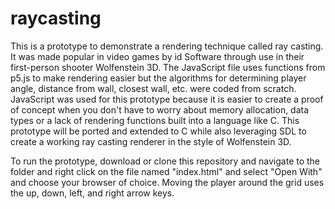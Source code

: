 # raycasting

This is a prototype to demonstrate a rendering technique called ray casting. It was made popular in video games by id Software through use in their first-person
shooter Wolfenstein 3D. The JavaScript file uses functions from p5.js to make rendering easier but the algorithms for determining player angle,
distance from wall, closest wall, etc. were coded from scratch. JavaScript was used for this prototype because it is easier to create a proof of concept
when you don't have to worry about memory allocation, data types or a lack of rendering functions built into a language like C. This prototype will be ported and
extended to C while also leveraging SDL to create a working ray casting renderer in the style of Wolfenstein 3D.

To run the prototype, download or clone this repository and navigate to the folder and right click on the file named "index.html" and select "Open With" and
choose your browser of choice. Moving the player around the grid uses the up, down, left, and right arrow keys.
